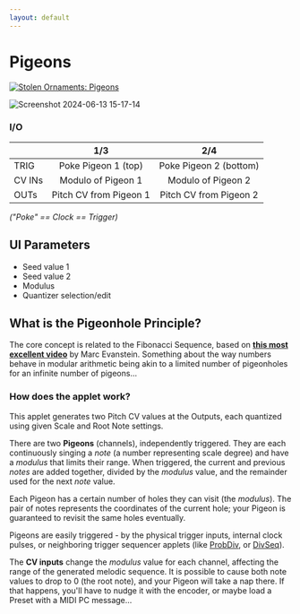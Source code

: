 ```yaml
---
layout: default
---
```

# Pigeons

[![Stolen Ornaments: Pigeons](http://img.youtube.com/vi/J1OH-oomvMA/0.jpg)](http://www.youtube.com/watch?v=J1OH-oomvMA "Stolen Ornaments: Pigeons, PolyDiv & DivSeq")

![Screenshot 2024-06-13 15-17-14](https://github.com/djphazer/O_C-Phazerville/assets/109086194/9b0b7507-8ed2-4fbd-bde7-f4360b061192)

### I/O

|        | 1/3 | 2/4 |
| ------ | :-: | :-: |
| TRIG   | Poke Pigeon 1 (top) | Poke Pigeon 2 (bottom) |
| CV INs | Modulo of Pigeon 1 | Modulo of Pigeon 2 |
| OUTs   | Pitch CV from Pigeon 1 | Pitch CV from Pigeon 2 |

_("Poke" == Clock == Trigger)_

## UI Parameters
- Seed value 1
- Seed value 2
- Modulus
- Quantizer selection/edit

## What is the Pigeonhole Principle?
The core concept is related to the Fibonacci Sequence, based on [**this most excellent video**](https://www.youtube.com/watch?v=_aIf4WUCNZU) by Marc Evanstein. Something about the way numbers behave in modular arithmetic being akin to a limited number of pigeonholes for an infinite number of pigeons...

### How does the applet work?
This applet generates two Pitch CV values at the Outputs, each quantized using given Scale and Root Note settings.

There are two **Pigeons** (channels), independently triggered. They are each continuously singing a _note_ (a number representing scale degree) and have  a _modulus_ that limits their range. When triggered, the current and previous _notes_ are added together, divided by the _modulus_ value, and the remainder used for the next _note_ value.

Each Pigeon has a certain number of holes they can visit (the _modulus_). The pair of notes represents the coordinates of the current hole; your Pigeon is guaranteed to revisit the same holes eventually.

Pigeons are easily triggered - by the physical trigger inputs, internal clock pulses, or neighboring trigger sequencer applets (like [ProbDiv](ProbDiv), or [DivSeq](DivSeq)).

The **CV inputs** change the _modulus_ value for each channel, affecting the range of the generated melodic sequence. It is possible to cause both note values to drop to 0 (the root note), and your Pigeon will take a nap there. If that happens, you'll have to nudge it with the encoder, or maybe load a Preset with a MIDI PC message...
